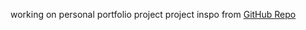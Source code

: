 working on personal portfolio project
project inspo from [GitHub Repo](https://github.com/gazijarin/Gazi)